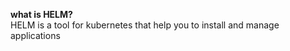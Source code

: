 <b>what is HELM?</B><br>
HELM is a tool for kubernetes that help you to install and manage applications
